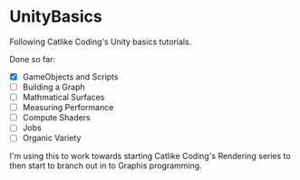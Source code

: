 # UnityBasics

Following Catlike Coding's Unity basics tutorials.

Done so far:

- [x] GameObjects and Scripts
- [ ] Building a Graph
- [ ] Mathmatical Surfaces
- [ ] Measuring Performance
- [ ] Compute Shaders
- [ ] Jobs
- [ ] Organic Variety

I'm using this to work towards starting Catlike Coding's Rendering series to then start to branch out in to Graphis programming.
